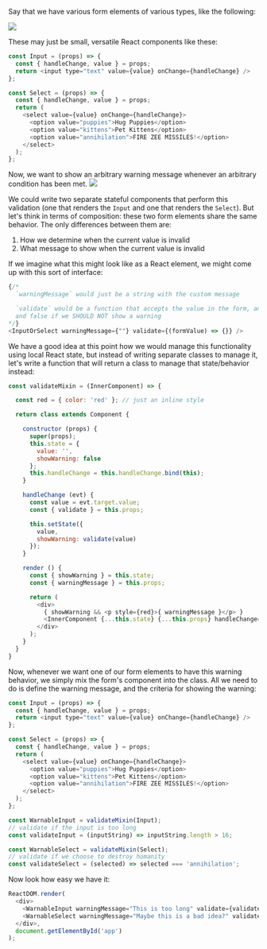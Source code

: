 Say that we have various form elements of various types, like the following:

<img src="https://learndotresources.s3.amazonaws.com/workshop/58135430b659df00039f518f/valid%20entry.png"/>

These may just be small, versatile React components like these:

```js
const Input = (props) => {
  const { handleChange, value } = props;
  return <input type="text" value={value} onChange={handleChange} />
};

const Select = (props) => {
  const { handleChange, value } = props;
  return (
    <select value={value} onChange={handleChange}>
      <option value="puppies">Hug Puppies</option>
      <option value="kittens">Pet Kittens</option>
      <option value="annihilation">FIRE ZEE MISSILES!</option>
    </select>
  );
};
```

Now, we want to show an arbitrary warning message whenever an arbitrary condition has been met.
<img src="https://learndotresources.s3.amazonaws.com/workshop/58135430b659df00039f518f/warning%20entry.png"/>

We could write two separate stateful components that perform this validation (one that renders the `Input` and one that renders the `Select`). But let's think in terms of composition: these two form elements share the same behavior. The only differences between them are:

1. How we determine when the current value is invalid
2. What message to show when the current value is invalid

If we imagine what this might look like as a React element, we might come up with this sort of interface:

```js
{/*
  `warningMessage` would just be a string with the custom message

  `validate` would be a function that accepts the value in the form, and returns true if we SHOULD show a warning,
  and false if we SHOULD NOT show a warning
*/}
<InputOrSelect warningMessage={""} validate={(formValue) => {}} />
```

We have a good idea at this point how we would manage this functionality using local React state, but instead of writing separate classes to manage it, let's write a function that will return a class to manage that state/behavior instead:

```js
const validateMixin = (InnerComponent) => {

  const red = { color: 'red' }; // just an inline style

  return class extends Component {

    constructor (props) {
      super(props);
      this.state = {
        value: '',
        showWarning: false
      };
      this.handleChange = this.handleChange.bind(this);
    }

    handleChange (evt) {
      const value = evt.target.value;
      const { validate } = this.props;

      this.setState({
        value,
        showWarning: validate(value)
      });
    }

    render () {
      const { showWarning } = this.state;
      const { warningMessage } = this.props;

      return (
        <div>
          { showWarning && <p style={red}>{ warningMessage }</p> }
          <InnerComponent {...this.state} {...this.props} handleChange={this.handleChange} />
        </div>
      );
    }
  }
}
```

Now, whenever we want one of our form elements to have this warning behavior, we simply mix the form's component into the class. All we need to do is define the warning message, and the criteria for showing the warning:

```js
const Input = (props) => {
  const { handleChange, value } = props;
  return <input type="text" value={value} onChange={handleChange} />
};

const Select = (props) => {
  const { handleChange, value } = props;
  return (
    <select value={value} onChange={handleChange}>
      <option value="puppies">Hug Puppies</option>
      <option value="kittens">Pet Kittens</option>
      <option value="annihilation">FIRE ZEE MISSILES!</option>
    </select>
  );
};

const WarnableInput = validateMixin(Input);
// validate if the input is too long
const validateInput = (inputString) => inputString.length > 16;

const WarnableSelect = validateMixin(Select);
// validate if we choose to destroy humanity
const validateSelect = (selected) => selected === 'annihilation';
```

Now look how easy we have it:

```js
ReactDOM.render(
  <div>
    <WarnableInput warningMessage="This is too long" validate={validateInput} />
    <WarnableSelect warningMessage="Maybe this is a bad idea?" validate={validateSelect} />
  </div>,
  document.getElementById('app')
);
```